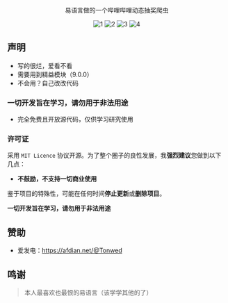 <div align="center">
  
易语言做的一个哔哩哔哩动态抽奖爬虫
  
![1](https://img.shields.io/badge/License-MIT-brightgreen)
![2](https://img.shields.io/badge/Price-free-blue)
![3](https://img.shields.io/badge/Version-1.0.0-red)
![4](https://img.shields.io/badge/QQ_group-195173307-yellow)

</div>

## 声明

- 写的很烂，爱看不看
- 需要用到精益模块（9.0.0）
- 不会用？自己改改代码

### 一切开发旨在学习，请勿用于非法用途

- 完全免费且开放源代码，仅供学习研究使用

### 许可证

采用 `MIT Licence` 协议开源。为了整个圈子的良性发展，我**强烈建议**您做到以下几点：

- **不鼓励，不支持一切商业使用**

鉴于项目的特殊性，可能在任何时间**停止更新**或**删除项目**。

**一切开发旨在学习，请勿用于非法用途**

## 赞助
- 爱发电：https://afdian.net/@Tonwed

## 鸣谢

> 本人最喜欢也最恨的易语言（该学学其他的了）

